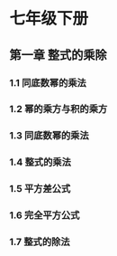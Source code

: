 # 七年级下册

## 第一章 整式的乘除

### 1.1 同底数幂的乘法

### 1.2 幂的乘方与积的乘方

### 1.3 同底数幂的乘法

### 1.4 整式的乘法

### 1.5 平方差公式

### 1.6 完全平方公式

### 1.7 整式的除法
